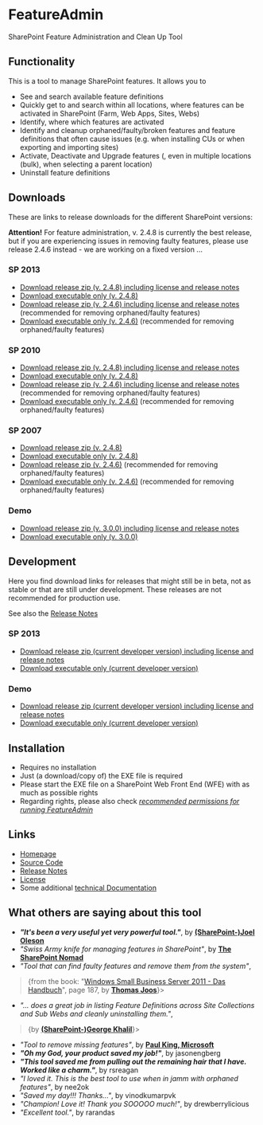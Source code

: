 # FeatureAdmin

SharePoint Feature Administration and Clean Up Tool

## Functionality

This is a tool to manage SharePoint features. It allows you to

* See and search available feature definitions
* Quickly get to and search within all locations, where features can be activated in SharePoint (Farm, Web Apps, Sites, Webs)
* Identify, where which features are activated
* Identify and cleanup orphaned/faulty/broken features and feature definitions that often cause issues (e.g. when installing CUs or when exporting and importing sites)
* Activate, Deactivate and Upgrade features (, even in multiple locations (bulk), when selecting a parent location)
* Uninstall feature definitions

## Downloads

These are links to release downloads for the different SharePoint versions:

**Attention!** For feature administration, v. 2.4.8 is currently the best release, but if you are experiencing issues in removing faulty features, please use release 2.4.6 instead - we are working on a fixed version ...

### SP 2013

* [Download release zip (v. 2.4.8) including license and release notes](https://github.com/achimismaili/featureadmin/raw/master/Releases/Sp2013/2.4.8/FeatureAdmin2013.zip)
* [Download executable only (v. 2.4.8)](https://github.com/achimismaili/featureadmin/raw/master/Releases/Sp2013/2.4.8/FeatureAdmin2013.exe)
* [Download release zip (v. 2.4.6) including license and release notes](https://github.com/achimismaili/featureadmin/raw/master/Releases/Sp2013/2.4.6/FeatureAdmin2013.zip) (recommended for removing orphaned/faulty features)
* [Download executable only (v. 2.4.6)](https://github.com/achimismaili/featureadmin/raw/master/Releases/Sp2013/2.4.6/FeatureAdmin2013.exe) (recommended for removing orphaned/faulty features)

### SP 2010

* [Download release zip (v. 2.4.8) including license and release notes](https://github.com/achimismaili/featureadmin/raw/master/Releases/Sp2010/2.4.8/FeatureAdmin2010.zip)
* [Download executable only (v. 2.4.8)](https://github.com/achimismaili/featureadmin/raw/master/Releases/Sp2010/2.4.8/FeatureAdmin2010.exe)
* [Download release zip (v. 2.4.6) including license and release notes](https://github.com/achimismaili/featureadmin/raw/master/Releases/Sp2010/2.4.6/FeatureAdmin2010.zip) (recommended for removing orphaned/faulty features)
* [Download executable only (v. 2.4.6)](https://github.com/achimismaili/featureadmin/raw/master/Releases/Sp2010/2.4.6/FeatureAdmin2010.exe) (recommended for removing orphaned/faulty features)

### SP 2007

* [Download release zip (v. 2.4.8)](https://github.com/achimismaili/featureadmin/raw/master/Releases/Sp2007/2.4.8/FeatureAdmin2007.zip)
* [Download executable only (v. 2.4.8)](https://github.com/achimismaili/featureadmin/raw/master/Releases/Sp2007/2.4.8/FeatureAdmin2007.exe)
* [Download release zip (v. 2.4.6)](https://github.com/achimismaili/featureadmin/raw/master/Releases/Sp2007/2.4.6/FeatureAdmin2007.zip) (recommended for removing orphaned/faulty features)
* [Download executable only (v. 2.4.6)](https://github.com/achimismaili/featureadmin/raw/master/Releases/Sp2007/2.4.6/FeatureAdmin2007.exe) (recommended for removing orphaned/faulty features)

### Demo
* [Download release zip (v. 3.0.0) including license and release notes](https://github.com/achimismaili/featureadmin/raw/master/Releases/demo/FeatureAdminDemo.zip)
* [Download executable only (v. 3.0.0)](https://github.com/achimismaili/featureadmin/raw/master/Releases/demo/FeatureAdminDemo.exe)

## Development

Here you find download links for releases that might still be in beta, not as stable or that are still under development. These releases are not recommended for production use.

See also the [Release Notes](Releases/ReleaseNotes.md)

### SP 2013

* [Download release zip (current developer version) including license and release notes](https://github.com/achimismaili/featureadmin/raw/development/Releases/Sp2013/FeatureAdmin2013.zip)
* [Download executable only (current developer version)](https://github.com/achimismaili/featureadmin/raw/development/Releases/Sp2013/FeatureAdmin2013.exe)

### Demo

* [Download release zip (current developer version) including license and release notes](https://github.com/achimismaili/featureadmin/tree/development/Releases/demo/FeatureAdminDemo.zip)
* [Download executable only (current developer version)](https://github.com/achimismaili/featureadmin/tree/development/Releases/demo/FeatureAdminDemo.exe)

## Installation

* Requires no installation
* Just (a download/copy of) the EXE file is required
* Please start the EXE file on a SharePoint Web Front End (WFE) with as much as possible rights
* Regarding rights, please also check _[recommended permissions for running FeatureAdmin](docs/Rights.md)_

<!-- ## Tool Description
FeatureAdmin is a tool for SharePoint administrators and developers to manage SP features. It finds and cleans faulty FeatureDefinitions and orphaned reminders.

The Feature Admin Tool finds faulty FeatureDefinitions and cleanly uninstalls them.
It finds feature remainders in sites, SiteCollections, WebApps and in the Farm, caused e.g. by forcefully uninstalled Features from a farm without deactivating them before. These faulty features, never visible, cause errors.
The Feature Admin Tool is able to identify them and remove them.
Very useful for major version upgrades e.g. to 2010 or 2013, or for downgrades from Enterprise to Standard.

Also, uninstall, (bulk) deactivate or (bulk) activate features with any scope farm wide.
Ideal, for activating or deactivating features in large farms with many sites and/or SiteCollections. -->

## Links

* [Homepage](https://www.featureadmin.com)
* [Source Code](https://github.com/achimismaili/featureadmin)
* [Release Notes](Releases/ReleaseNotes.md)
* [License](LICENSE.md)
* Some additional [technical Documentation](docs/Documentation.md)

## What others are saying about this tool
- _**"It's been a very useful yet very powerful tool."**_, by **[(SharePoint-)Joel Oleson](http://www.sharepointjoel.com/Lists/Posts/Post.aspx?ID=469)**
- _"Swiss Army knife for managing features in SharePoint"_, by **[The SharePoint Nomad](http://sharepointnomad.wordpress.com/2010/05/22/262/)**
- _"Tool that can find faulty features and remove them from the system"_,
>{from the book: "[Windows Small Business Server 2011 - Das Handbuch](http://www.amazon.de/Microsoft-Windows-Business-Server-Standard/dp/3866451385/ref=sr_1_1?s=books&ie=UTF8&qid=1307103905&sr=1-1)", page 187, by **[Thomas Joos](http://thomasjoos.wordpress.com/books/)**}>
- _"... does a great job in listing Feature Definitions across Site Collections and Sub Webs and cleanly uninstalling them."_,
>{by  **[(SharePoint-)George Khalil](http://sharepointgeorge.com/2009/upgrading-content-db-sharepoint-2010-part-1-preupgradecheck/)**}>
- _"Tool to remove missing features"_, by **[Paul King, Microsoft](http://blogs.msdn.com/b/paulking/archive/2011/10/05/removing-missingfeature-database-amp-missingwebpart-webpart-class-errors-from-sharepoint-2010.aspx)**
- _**"Oh my God, your product saved my job!"**_, by jasonengberg
- _**"This tool saved me from pulling out the remaining hair that I have. Worked like a charm."**_, by rsreagan
- _"I loved it. This is the best tool to use when in jamm with orphaned features"_, by nee2ok
- _"Saved my day!!! Thanks..."_, by vinodkumarpvk
- _"Champion! Love it! Thank you SOOOOO much!"_, by drewberrylicious
- _"Excellent tool."_, by rarandas

<!-- ... if the _Feature Admin Tool_ was able to help you, too, please rate it. -->

<!-- ## 'Features' of the FeatureAdmin Tool
* Web Apps are parsed automatically, after selecting one, all Site Collections in the Web App are shown
* When selecting a SiteCollection, all sites (webs) are listed automatically.
* logging information is shown (e.g. change of selections, features added or removed)
* Features and Feature Definitions are sorted (first after scope and then) after name
* The FeatureAdmin window and all internal windows are resizeable (starting with version 2.1) -->

<!-- ## Screenshots
Feature View - remove Features
![](docs/FeatureAdmin-Remove-Features.png)

Feature Definition View - activate or uninstall Features
![](docs/FeatureAdmin-Installed-Features.png) -->

<!-- ## The Problem, that triggered development of this tool:
After doing Solution Package based deployment for a while, I found out, that 'stsadm -o upgradesolution' is not supported, when features are added / removed. (see article about this [http://sharepointtipoftheday.blogspot.com/2009/06/solution-feature-upgrading-and.html](http://sharepointtipoftheday.blogspot.com/2009/06/solution-feature-upgrading-and.html))
Also, I had some cases, where Features had forcefully been uninstalled from a farm without deactivating them first in all Sites / SiteCollections / WebApps or in the Farm.

All this has caused errors and left overs in the Farm, e.g. it was not possible to open the WorkFlow Overview page in several SiteCollections, because it was complaining about missing Features. Also, when doing exports, you might run in the error: FatalError: Failed to compare two elements in the array.
## Roots of the Feature Admin Tool
I found the Faulty Feature Tool from "Steven Van de Craen", at
[http://www.moss2007.be/blogs/vandest/archive/2008/04/28/stsadm-o-export-fatalerror-failed-to-compare-two-elements-in-the-array.aspx](http://www.moss2007.be/blogs/vandest/archive/2008/04/28/stsadm-o-export-fatalerror-failed-to-compare-two-elements-in-the-array.aspx)
which solved some of my problems. It was very basic and I needed it for a lot more. -->